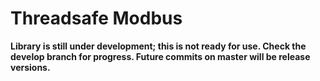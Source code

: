 # Threadsafe Modbus

**Library is still under development; this is not ready for use. Check the
develop branch for progress. Future commits on master will be release
versions.**
